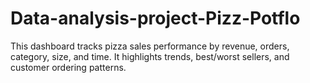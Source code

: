 # Data-analysis-project-Pizz-Potflo
This dashboard tracks pizza sales performance by revenue, orders, category, size, and time. It highlights trends, best/worst sellers, and customer ordering patterns.
